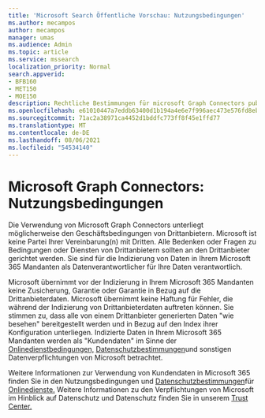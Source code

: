 ```yaml
---
title: 'Microsoft Search Öffentliche Vorschau: Nutzungsbedingungen'
ms.author: mecampos
author: mecampos
manager: umas
ms.audience: Admin
ms.topic: article
ms.service: mssearch
localization_priority: Normal
search.appverid:
- BFB160
- MET150
- MOE150
description: Rechtliche Bestimmungen für microsoft Graph Connectors public preview for Microsoft Search
ms.openlocfilehash: e61010447a7eddb63400d1b194a4e6e7f996aec473e576fd8ebbdaf8ff44b555
ms.sourcegitcommit: 71ac2a38971ca4452d1bddfc773ff8f45e1ffd77
ms.translationtype: MT
ms.contentlocale: de-DE
ms.lasthandoff: 08/06/2021
ms.locfileid: "54534140"
---
```

<!---Previous ms.author: anfowler --->

# <a name="microsoft-graph-connectors-terms-of-use"></a>Microsoft Graph Connectors: Nutzungsbedingungen

Die Verwendung von Microsoft Graph Connectors unterliegt möglicherweise den Geschäftsbedingungen von Drittanbietern. Microsoft ist keine Partei Ihrer Vereinbarung(n) mit Dritten. Alle Bedenken oder Fragen zu Bedingungen oder Diensten von Drittanbietern sollten an den Drittanbieter gerichtet werden. Sie sind für die Indizierung von Daten in Ihrem Microsoft 365 Mandanten als Datenverantwortlicher für Ihre Daten verantwortlich.

Microsoft übernimmt vor der Indizierung in Ihrem Microsoft 365 Mandanten keine Zusicherung, Garantie oder Garantie in Bezug auf die Drittanbieterdaten.  Microsoft übernimmt keine Haftung für Fehler, die während der Indizierung von Drittanbieterdaten auftreten können.  Sie stimmen zu, dass alle von einem Drittanbieter generierten Daten "wie besehen" bereitgestellt werden und in Bezug auf den Index ihrer Konfiguration unterliegen. Indizierte Daten in Ihrem Microsoft 365 Mandanten werden als "Kundendaten" im Sinne der [Onlinedienstbedingungen,](http://www.microsoftvolumelicensing.com/Downloader.aspx?documenttype=OST&lang=English) [Datenschutzbestimmungen](https://privacy.microsoft.com/privacystatement)und sonstigen Datenverpflichtungen von Microsoft betrachtet.

Weitere Informationen zur Verwendung von Kundendaten in Microsoft 365 finden Sie in den Nutzungsbedingungen und [Datenschutzbestimmungen](https://privacy.microsoft.com/privacystatement)für [Onlinedienste.](http://www.microsoftvolumelicensing.com/Downloader.aspx?documenttype=OST&lang=English) Weitere Informationen zu den Verpflichtungen von Microsoft im Hinblick auf Datenschutz und Datenschutz finden Sie in unserem [Trust Center.](https://www.microsoft.com/trust-center)
